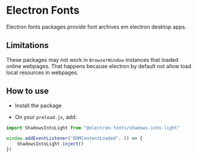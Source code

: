 # Electron Fonts

Electron fonts packages provide font archives em electron desktop apps.

## Limitations

These packages may not work in `BrowserWindow` instances that loaded online webpages. That happens because electron by default not allow load local resources in webpages.

## How to use

* Install the package

* On your `preload.js`, add:

```ts
import ShadowsIntoLight from "@electron-fonts/shadows-into-light"

window.addEventListener("DOMContentLoaded", () => {
    ShadowsIntoLight.inject()
})
```